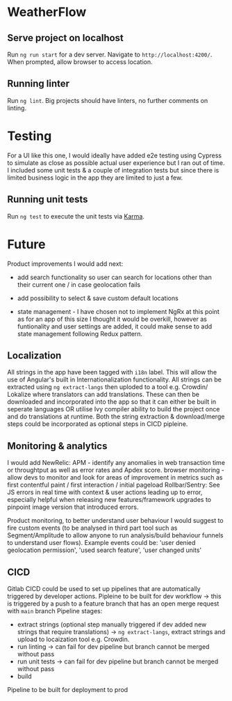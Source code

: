 # WeatherFlow

## Serve project on localhost

Run `ng run start` for a dev server. Navigate to `http://localhost:4200/`.
When prompted, allow browser to access location.

## Running linter
Run `ng lint`.
Big projects should have linters, no further comments on linting.

# Testing
For a UI like this one, I would ideally have added e2e testing using Cypress to simulate as close as possible actual user experience but I ran out of time. I included some unit tests & a couple of integration tests but since there is limited business logic in the app they are limited to just a few.

## Running unit tests

Run `ng test` to execute the unit tests via [Karma](https://karma-runner.github.io).

<!-- ## Running end-to-end tests

Run `ng e2e` to execute the end-to-end tests via a platform of your choice. To use this command, you need to first add a package that implements end-to-end testing capabilities. -->


# Future
Product improvements I would add next:
* add search functionality so user can search for locations other than their current one / in case geolocation fails
* add possibility to select & save custom default locations

* state management - I have chosen not to implement NgRx at this point as for an app of this size I thought it would be overkill, however as funtionality and user settings are added, it could make sense to add state management following Redux pattern.

## Localization

All strings in the app have been tagged with `i18n` label. This will allow the use of Angular's built in Internationalization functionality. All strings can be extracted using `ng extract-langs` then uploded to a tool e.g. Crowdin/ Lokalize where translators can add translations. These can then be downloaded and incorporated into the app so that it can either be built in seperate languages OR utilise Ivy compiler ability to build the project once and do translations at runtime.
Both the string extraction & download/merge steps could be incorporated as optional steps in CICD pipleine.

## Monitoring & analytics
I would add
NewRelic:
APM - identify any anomalies in web transaction time or throughtput as well as error rates and Apdex score. 
browser monitoring - allow devs to monitor and look for areas of improvement in metrics such as first contentful paint / first interaction / initial pageload
Rollbar/Sentry:
See JS errors in real time with context & user actions leading up to error, especially helpful when releasing new features/framework upgrades to pinpoint image version that introduced errors.

Product monitoring, to better understand user behaviour I would suggest to fire custom events (to be analysed in third part tool such as Segment/Amplitude to allow anyone to run analysis/build behaviour funnels to understand user flows). Example events could be: 'user denied geolocation permission', 'used search feature', 'user changed units' 


## CICD
Gitlab CICD could be used to set up pipelines that are automatically triggered by developer actions.
Pipleine to be built for dev workflow -> this is triggered by a push to a feature branch that has an open merge request with `main` branch
Pipeline stages:
* extract strings (optional step manually triggered if dev added new strings that require translations) -> `ng extract-langs`, extract strings and upload to locaization tool e.g. Crowdin.
* run linting -> can fail for dev pipeline but branch cannot be merged without pass
* run unit tests -> can fail for dev pipeline but branch cannot be merged without pass
* build 


Pipeline to be built for deployment to prod





